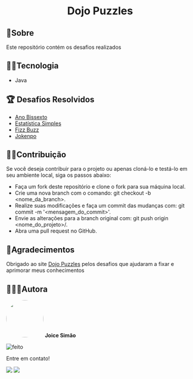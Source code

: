 <h1 align="center">Dojo Puzzles</h1>

## 📃Sobre 
<p>
Este repositório contém os desafios realizados
</p>

## 🐱‍💻Tecnologia
- Java
	
## 🏆 Desafios Resolvidos
- <a href="https://github.com/Joice-Simao/Dojo-Desafios/blob/main/src/listaDesafios/AnoBissexto.java">Ano Bissexto</a>
- <a href="https://github.com/Joice-Simao/Dojo-Desafios/blob/main/src/listaDesafios/EstatisticasSimples.java">Estatística Simples</a>
- <a href="https://github.com/Joice-Simao/Dojo-Desafios/blob/main/src/listaDesafios/FizzBuzz.java">Fizz Buzz</a>
- <a href="https://github.com/Joice-Simao/Dojo-Desafios/blob/main/src/listaDesafios/Jokenpo.java">Jokenpo</a>

## 🤝🏽Contribuição
  Se você deseja contribuir para o projeto ou apenas cloná-lo e testá-lo em seu ambiente local, siga os passos abaixo:
 - Faça um fork deste repositório e clone o fork para sua máquina local.
 - Crie uma nova branch com o comando: git checkout -b <nome_da_branch>.
 - Realize suas modificações e faça um commit das mudanças com: git commit -m '<mensagem_do_commit>'.
 - Envie as alterações para a branch original com: git push origin <nome_do_projeto>/<local>.
 - Abra uma pull request no GitHub.
  
## 💜Agradecimentos
Obrigado ao site <a href="https://dojopuzzles.com/">Dojo Puzzles</a> pelos desafios que ajudaram a fixar e aprimorar meus conhecimentos

## 👩🏽‍💻Autora

<img style="border-radius: 50%;" src="https://i.imgur.com/n7iVrD1.png" title="Foto da autora Joice" width="100px;" alt=""/>
 <b>Joice Simão</b>
 
![feito](https://img.shields.io/badge/Feito%20com-%E2%9D%A4-red.svg?style=flat)

<p>Entre em contato!</p>
<a href="https://www.linkedin.com/in/joice-sim%C3%A3o-leite-520496221/"><img src="https://img.shields.io/badge/linkedin-%230077B5.svg?&style=for-the-badge&logo=linkedin&logoColor=white&link=mailto:https://www.linkedin.com/in/joice-sim%C3%A3o-leite-520496221/"></a>
<a href = "mailto:joice.simao@hotmail.com"><img src="https://img.shields.io/badge/-Hotmail-%23333?style=for-the-badge&logo=microsoft-outlook&logoColor=white" target="_blank"></a>
